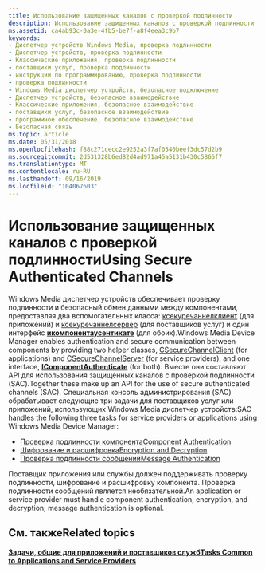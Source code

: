 ```yaml
---
title: Использование защищенных каналов с проверкой подлинности
description: Использование защищенных каналов с проверкой подлинности
ms.assetid: ca4ab93c-0a3e-4fb5-be7f-a8f4eea3c9b7
keywords:
- Диспетчер устройств Windows Media, проверка подлинности
- Диспетчер устройств, проверка подлинности
- Классические приложения, проверка подлинности
- поставщики услуг, проверка подлинности
- инструкции по программированию, проверка подлинности
- проверка подлинности
- Windows Media диспетчер устройств, безопасное подключение
- Диспетчер устройств, безопасное взаимодействие
- Классические приложения, безопасное взаимодействие
- поставщики услуг, безопасное взаимодействие
- программное обеспечение, безопасное взаимодействие
- Безопасная связь
ms.topic: article
ms.date: 05/31/2018
ms.openlocfilehash: f88c271cecc2e9252a3f7af0540beef3dc57d2b9
ms.sourcegitcommit: 2d531328b6ed82d4ad971a45a5131b430c5866f7
ms.translationtype: MT
ms.contentlocale: ru-RU
ms.lasthandoff: 09/16/2019
ms.locfileid: "104067603"
---
```

# <a name="using-secure-authenticated-channels"></a><span data-ttu-id="e20cf-115">Использование защищенных каналов с проверкой подлинности</span><span class="sxs-lookup"><span data-stu-id="e20cf-115">Using Secure Authenticated Channels</span></span>

<span data-ttu-id="e20cf-116">Windows Media диспетчер устройств обеспечивает проверку подлинности и безопасный обмен данными между компонентами, предоставляя два вспомогательных класса: [ксекуречаннелклиент](csecurechannelclient-class.md) (для приложений) и [ксекуречаннелсервер](csecurechannelserver-class.md) (для поставщиков услуг) и один интерфейс [**икомпонентаусентикате**](/windows/desktop/api/mswmdm/nn-mswmdm-icomponentauthenticate) (для обоих).</span><span class="sxs-lookup"><span data-stu-id="e20cf-116">Windows Media Device Manager enables authentication and secure communication between components by providing two helper classes, [CSecureChannelClient](csecurechannelclient-class.md) (for applications) and [CSecureChannelServer](csecurechannelserver-class.md) (for service providers), and one interface, [**IComponentAuthenticate**](/windows/desktop/api/mswmdm/nn-mswmdm-icomponentauthenticate) (for both).</span></span> <span data-ttu-id="e20cf-117">Вместе они составляют API для использования защищенных каналов с проверкой подлинности (SAC).</span><span class="sxs-lookup"><span data-stu-id="e20cf-117">Together these make up an API for the use of secure authenticated channels (SAC).</span></span> <span data-ttu-id="e20cf-118">Специальная консоль администрирования (SAC) обрабатывает следующие три задачи для поставщиков услуг или приложений, использующих Windows Media диспетчер устройств:</span><span class="sxs-lookup"><span data-stu-id="e20cf-118">SAC handles the following three tasks for service providers or applications using Windows Media Device Manager:</span></span>

-   [<span data-ttu-id="e20cf-119">Проверка подлинности компонента</span><span class="sxs-lookup"><span data-stu-id="e20cf-119">Component Authentication</span></span>](component-authentication.md)
-   [<span data-ttu-id="e20cf-120">Шифрование и расшифровка</span><span class="sxs-lookup"><span data-stu-id="e20cf-120">Encryption and Decryption</span></span>](encryption-and-decryption.md)
-   [<span data-ttu-id="e20cf-121">Проверка подлинности сообщений</span><span class="sxs-lookup"><span data-stu-id="e20cf-121">Message Authentication</span></span>](message-authentication.md)

<span data-ttu-id="e20cf-122">Поставщик приложения или службы должен поддерживать проверку подлинности, шифрование и расшифровку компонента. Проверка подлинности сообщений является необязательной.</span><span class="sxs-lookup"><span data-stu-id="e20cf-122">An application or service provider must handle component authentication, encryption, and decryption; message authentication is optional.</span></span>

## <a name="related-topics"></a><span data-ttu-id="e20cf-123">См. также</span><span class="sxs-lookup"><span data-stu-id="e20cf-123">Related topics</span></span>

<dl> <dt>

[<span data-ttu-id="e20cf-124">**Задачи, общие для приложений и поставщиков служб**</span><span class="sxs-lookup"><span data-stu-id="e20cf-124">**Tasks Common to Applications and Service Providers**</span></span>](tasks-common-to-applications-and-service-providers.md)
</dt> </dl>

 

 




